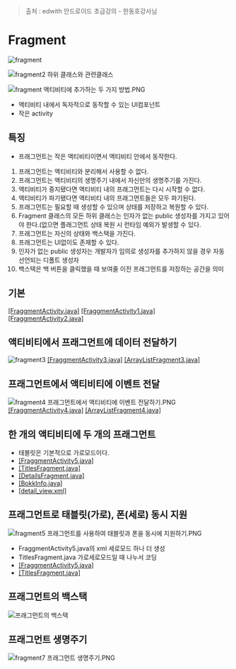 > 출처 : edwith 안드로이드 초급강의 - 한동호강사님

# Fragment
![fragment](https://github.com/HaeSeongPark/TIL/blob/master/img/android/fragment.PNG)

![fragment2 하위 클래스와 관련클래스](https://github.com/HaeSeongPark/TIL/blob/master/img/android/fragment2.PNG)

![fragment 액티비티에 추가하는 두 가지 방법.PNG](https://github.com/HaeSeongPark/TIL/blob/master/img/android/fragment%20%EC%95%A1%ED%8B%B0%EB%B9%84%ED%8B%B0%EC%97%90%20%EC%B6%94%EA%B0%80%ED%95%98%EB%8A%94%20%EB%91%90%20%EA%B0%80%EC%A7%80%20%EB%B0%A9%EB%B2%95.PNG)

* 액티비티 내에서 독자적으로 동작할 수 있는 UI컴포넌트
* 작은 activity
## 특징
* 프래그먼트는 작은 액티비티이면서 액티비티 안에서 동작한다.
1. 프래그먼트는 액티비티와 분리해서 사용할 수 없다.
2. 프래그먼트는 액티비티의 생명주기 내에서 자신만의 생명주기를 가진다.
3. 액티비티가 중지됐다면 액티비티 내의 프래그먼트는 다시 시작할 수 없다.
4. 액티비티가 파기됐다면 액티비티 내의 프래그먼트들은 모두 파기된다.
5. 프래그먼트는 필요할 때 생성할 수 있으며 상태를 저장하고 복원할 수 있다.
6. Fragment 클래스의 모든 하위 클래스는 인자가 없는 public 생성자를 가지고 있어야 한다.(없으면 플래그먼트 상태 복원 시 런타임 예외가 발생할 수 있다.
7. 프래그먼트는 자신의 상태와 백스택을 가진다.
8. 프래그먼트는 UI없이도 존재할 수 있다.
9. 인자가 없는 public 생성자는 개발자가 임의로 생성자를 추가하지 않을 경우 자동 선언되는 디폴트 생성자
10. 백스택은 백 버튼을 클릭했을 때 보여줄 이전 프래그먼트를 저장하는 공간을 의미 

## 기본
[[FraggmentActivity.java]](https://github.com/HaeSeongPark/TIL/blob/master/android/TouchEvent/app/src/main/java/com/rhino/study/touchevent/FragmentActivity.java)
[[FraggmentActivity1.java]](https://github.com/HaeSeongPark/TIL/blob/master/android/TouchEvent/app/src/main/java/com/rhino/study/touchevent/FragmentActivity1.java)
[[FraggmentActivity2.java]](https://github.com/HaeSeongPark/TIL/blob/master/android/TouchEvent/app/src/main/java/com/rhino/study/touchevent/FragmentActivity2.java)

## 액티비티에서 프래그먼트에 데이터 전달하기
![fragment3](https://github.com/HaeSeongPark/TIL/blob/master/img/android/fragment3%20%EC%95%A1%ED%8B%B0%EB%B9%84%ED%8B%B0%EC%97%90%EC%84%9C%20%ED%94%84%EB%9E%98%EA%B7%B8%EB%A8%BC%ED%8A%B8%EC%97%90%20%EB%8D%B0%EC%9D%B4%ED%84%B0%20%EC%A0%84%EB%8B%AC.PNG)
[[FraggmentActivity3.java]](https://github.com/HaeSeongPark/TIL/blob/master/android/TouchEvent/app/src/main/java/com/rhino/study/touchevent/FragmentActivity3.java)
[[ArrayListFragment3.java]](https://github.com/HaeSeongPark/TIL/blob/master/android/TouchEvent/app/src/main/java/com/rhino/study/touchevent/ArrayListFragment3.java)
## 프래그먼트에서 액티비티에 이벤트 전달
![fragment4 프래그먼트에서 액티비티에 이벤트 전달하기.PNG](https://github.com/HaeSeongPark/TIL/blob/master/img/android/fragment4%20%ED%94%84%EB%9E%98%EA%B7%B8%EB%A8%BC%ED%8A%B8%EC%97%90%EC%84%9C%20%EC%95%A1%ED%8B%B0%EB%B9%84%ED%8B%B0%EC%97%90%20%EC%9D%B4%EB%B2%A4%ED%8A%B8%20%EC%A0%84%EB%8B%AC%ED%95%98%EA%B8%B0.PNG)
[[FraggmentActivity4.java]](https://github.com/HaeSeongPark/TIL/blob/master/android/TouchEvent/app/src/main/java/com/rhino/study/touchevent/FragmentActivity4.java)
[[ArrayListFragment4.java]](https://github.com/HaeSeongPark/TIL/blob/master/android/TouchEvent/app/src/main/java/com/rhino/study/touchevent/ArrayListFragment4.java)

## 한 개의 액티비티에 두 개의 프래그먼트
* 태블릿은 기본적으로 가로모드이다.
* [[FraggmentActivity5.java]](https://github.com/HaeSeongPark/TIL/blob/master/android/TouchEvent/app/src/main/java/com/rhino/study/touchevent/FragmentActivity5.java)
* [[TitlesFragment.java]](https://github.com/HaeSeongPark/TIL/blob/master/android/TouchEvent/app/src/main/java/com/rhino/study/touchevent/TitlesFragment.java)
* [[DetailsFragment.java]](https://github.com/HaeSeongPark/TIL/blob/master/android/TouchEvent/app/src/main/java/com/rhino/study/touchevent/DetailsFragment.java)
* [[BokkInfo.java]](https://github.com/HaeSeongPark/TIL/blob/master/android/TouchEvent/app/src/main/java/com/rhino/study/touchevent/BookInfo.java)
* [[detail_view.xml]]()

## 프래그먼트로 태블릿(가로), 폰(세로) 동시 지원
![fragment5 프래그먼트를 사용하여 태블릿과 폰을 동시에 지원하기.PNG](https://github.com/HaeSeongPark/TIL/blob/master/img/android/fragment5%20%ED%94%84%EB%9E%98%EA%B7%B8%EB%A8%BC%ED%8A%B8%EB%A5%BC%20%EC%82%AC%EC%9A%A9%ED%95%98%EC%97%AC%20%ED%83%9C%EB%B8%94%EB%A6%BF%EA%B3%BC%20%ED%8F%B0%EC%9D%84%20%EB%8F%99%EC%8B%9C%EC%97%90%20%EC%A7%80%EC%9B%90%ED%95%98%EA%B8%B0.PNG)
* FraggmentActivity5.java의 xml 세로모드 하나 더 생성
* TitlesFragment.java 가로세로모드일 때 나누서 코딩
* [[FraggmentActivity5.java]](https://github.com/HaeSeongPark/TIL/blob/master/android/TouchEvent/app/src/main/java/com/rhino/study/touchevent/FragmentActivity5.java)
* [[TitlesFragment.java]](https://github.com/HaeSeongPark/TIL/blob/master/android/TouchEvent/app/src/main/java/com/rhino/study/touchevent/TitlesFragment.java)


## 프래그먼트의 백스택
![프래그먼트의 백스택](https://github.com/HaeSeongPark/TIL/blob/master/img/android/fragment6%20%EB%B0%B1%EC%8A%A4%ED%83%9D.PNG)

## 프래그먼트 생명주기
![fragment7 프래그먼트 생명주기.PNG](https://github.com/HaeSeongPark/TIL/blob/master/img/android/fragment7%20%ED%94%84%EB%9E%98%EA%B7%B8%EB%A8%BC%ED%8A%B8%20%EC%83%9D%EB%AA%85%EC%A3%BC%EA%B8%B0.PNG)

